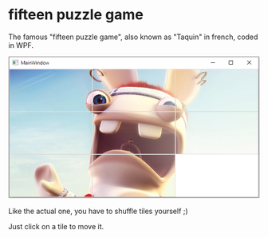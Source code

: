 # fifteen puzzle game

The famous "fifteen puzzle game", also known as "Taquin" in french, coded in WPF.

![capture](./capture.png)

Like the actual one, you have to shuffle tiles yourself ;)

Just click on a tile to move it.
